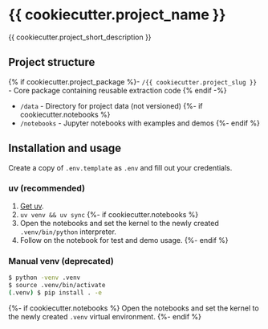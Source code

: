 # {{ cookiecutter.project_name }}

{{ cookiecutter.project_short_description }}

## Project structure

{% if cookiecutter.project_package %}- `/{{ cookiecutter.project_slug }}` - Core package containing reusable extraction code
{% endif -%}
- `/data` -  Directory for project data (not versioned)
{%- if cookiecutter.notebooks %}
- `/notebooks` - Jupyter notebooks with examples and demos
{%- endif %}

## Installation and usage

Create a copy of `.env.template` as `.env` and fill out your credentials.

### uv (recommended)

1. [Get uv](https://github.com/astral-sh/uv).
2. `uv venv && uv sync`
{%- if cookiecutter.notebooks %}
3. Open the notebooks and set the kernel to the newly created `.venv/bin/python` interpreter.
4. Follow on the notebook for test and demo usage.
{%- endif %}

### Manual venv (deprecated)

```sh
$ python -venv .venv
$ source .venv/bin/activate
(.venv) $ pip install . -e
```
{%- if cookiecutter.notebooks %}
Open the notebooks and set the kernel to the newly created `.venv` virtual environment.
{%- endif %}
